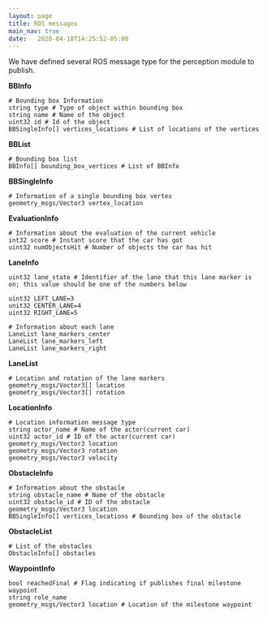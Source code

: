 ```yaml
---
layout: page
title: ROS messages
main_nav: true
date:   2020-04-18T14:25:52-05:00
---
```


We have defined several ROS message type for the perception module to publish.

**BBInfo**
```
# Bounding box Information
string type # Type of object within bounding box
string name # Name of the object
uint32 id # Id of the object
BBSingleInfo[] vertices_locations # List of locations of the vertices
```

**BBList**
```
# Bounding box list
BBInfo[] bounding_box_vertices # List of BBInfo
```

**BBSingleInfo**
```
# Information of a single bounding box vertex
geometry_msgs/Vector3 vertex_location
```

**EvaluationInfo**
```
# Information about the evaluation of the current vehicle
int32 score # Instant score that the car has got
uint32 numObjectsHit # Number of objects the car has hit
```

**LaneInfo**
```
uint32 lane_state # Identifier of the lane that this lane marker is on; this value should be one of the numbers below

uint32 LEFT_LANE=3
unit32 CENTER_LANE=4
uint32 RIGHT_LANE=5

# Information about each lane
LaneList lane_markers_center
LaneList lane_markers_left
LaneList lane_markers_right
```

**LaneList**
```
# Location and rotation of the lane markers
geometry_msgs/Vector3[] location
geometry_msgs/Vector3[] rotation
```

**LocationInfo**
```
# Location information message type
string actor_name # Name of the actor(current car)
uint32 actor_id # ID of the actor(current car)
geometry_msgs/Vector3 location
geometry_msgs/Vector3 rotation
geometry_msgs/Vector3 velocity
```

**ObstacleInfo**
```
# Information about the obstacle
string obstacle_name # Name of the obstacle
uint32 obstacle_id # ID of the obstacle
geometry_msgs/Vector3 location
BBSingleInfo[] vertices_locations # Bounding box of the obstacle
```

**ObstacleList**
```
# List of the obstacles
ObstacleInfo[] obstacles
```

**WaypointInfo**
```
bool reachedFinal # Flag indicating if publishes final milestone waypoint
string role_name
geometry_msgs/Vector3 location # Location of the milestone waypoint
```
